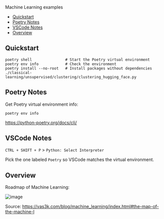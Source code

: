 Machine Learning examples

- [Quickstart](#quickstart)
- [Poetry Notes](#poetry-notes)
- [VSCode Notes](#vscode-notes)
- [Overview](#overview)

## Quickstart

```
poetry shell               # Start the Poetry virtual environment
poetry env info            # Check the environment
poetry install --no-root   # Install packages without dependencies
./classical-learning/unsupervised/clustering/clustering_hugging_face.py
```

## Poetry Notes

Get Poetry virtual environment info:

```
poetry env info
```

https://python-poetry.org/docs/cli/

## VSCode Notes

`CTRL + SHIFT + P` > `Python: Select Interpreter`

Pick the one labeled `Poetry` so VSCode matches the virtual environment.

## Overview

Roadmap of Machine Learning:

![image](https://github.com/masaok/machine-learning-examples/assets/1320083/ab4e42ea-1846-43fa-a137-c2b17ca50948)

Source: https://vas3k.com/blog/machine_learning/index.html#the-map-of-the-machine-l
